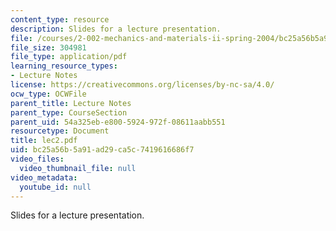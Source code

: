 ```yaml
---
content_type: resource
description: Slides for a lecture presentation.
file: /courses/2-002-mechanics-and-materials-ii-spring-2004/bc25a56b5a91ad29ca5c7419616686f7_lec2.pdf
file_size: 304981
file_type: application/pdf
learning_resource_types:
- Lecture Notes
license: https://creativecommons.org/licenses/by-nc-sa/4.0/
ocw_type: OCWFile
parent_title: Lecture Notes
parent_type: CourseSection
parent_uid: 54a325eb-e800-5924-972f-08611aabb551
resourcetype: Document
title: lec2.pdf
uid: bc25a56b-5a91-ad29-ca5c-7419616686f7
video_files:
  video_thumbnail_file: null
video_metadata:
  youtube_id: null
---
```

Slides for a lecture presentation.